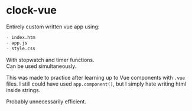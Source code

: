 # clock-vue

Entirely custom written vue app using:

```md
- index.htm
- app.js
- style.css
```

With stopwatch and timer functions.  
Can be used simultaneously.

This was made to practice after learning up to Vue components with `.vue` files. I still could have used `app.component()`, but I simply hate writing html inside strings.

Probably unnecessarily efficient.
